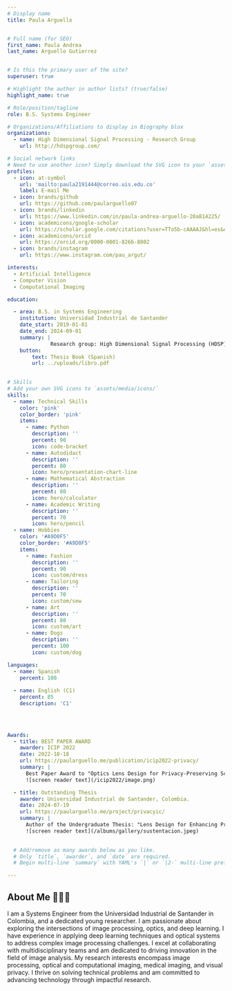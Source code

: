 ```yaml
---
# Display name
title: Paula Arguello


# Full name (for SEO)
first_name: Paula Andrea
last_name: Arguello Gutierrez


# Is this the primary user of the site?
superuser: true

# Highlight the author in author lists? (true/false)
highlight_name: true

# Role/position/tagline
role: B.S. Systems Engineer

# Organizations/Affiliations to display in Biography blox
organizations:
  - name: High Dimensional Signal Processing - Research Group
    url: http://hdspgroup.com/

# Social network links
# Need to use another icon? Simply download the SVG icon to your `assets/media/icons/` folder.
profiles:
  - icon: at-symbol
    url: 'mailto:paula2191444@correo.uis.edu.co'
    label: E-mail Me
  - icon: brands/github
    url: https://github.com/paularguello07
  - icon: brands/linkedin
    url: https://www.linkedin.com/in/paula-andrea-arguello-20a814225/
  - icon: academicons/google-scholar
    url: https://scholar.google.com/citations?user=TTo5b-cAAAAJ&hl=es&oi=ao
  - icon: academicons/orcid
    url: https://orcid.org/0000-0001-8266-8802
  - icon: brands/instagram
    url: https://www.instagram.com/pau_argut/

interests:
  - Artificial Intelligence
  - Computer Vision
  - Computational Imaging

education:

  - area: B.S. in Systems Engineering
    institution: Universidad Industrial de Santander
    date_start: 2019-01-01
    date_end: 2024-09-01
    summary: |
              Research group: High Dimensional Signal Processing (HDSP)
    button:
        text: Thesis Book (Spanish)
        url: ../uploads/libro.pdf
  

# Skills
# Add your own SVG icons to `assets/media/icons/`
skills:
  - name: Technical Skills
    color: 'pink'
    color_border: 'pink'
    items:
      - name: Python
        description: ''
        percent: 90
        icon: code-bracket
      - name: Autodidact
        description: ''
        percent: 80
        icon: hero/presentation-chart-line
      - name: Mathematical Abstraction 
        description: ''
        percent: 80
        icon: hero/calculator
      - name: Academic Writing
        description: ''
        percent: 70
        icon: hero/pencil
  - name: Hobbies
    color: '#A9D0F5'
    color_border: '#A9D0F5'
    items:
      - name: Fashion
        description: ''
        percent: 90
        icon: custom/dress
      - name: Tailoring
        description: ''
        percent: 70
        icon: custom/sew
      - name: Art
        description: ''
        percent: 80
        icon: custom/art
      - name: Dogs
        description: ''
        percent: 100
        icon: custom/dog

languages:
  - name: Spanish
    percent: 100
    
  - name: English (C1)
    percent: 85
    description: 'C1'
  
    


Awards:
  - title: BEST PAPER AWARD
    awarder: ICIP 2022
    date: 2022-10-18
    url: https://paularguello.me/publication/icip2022-privacy/
    summary: |
      Best Paper Award to "Optics Lens Design for Privacy-Preserving Scene Captioning"
      ![screen reader text](/icip2022/image.png)

  - title: Outstanding Thesis
    awarder: Universidad Industrial de Santander, Colombia.
    date: 2024-07-19
    url: https://paularguello.me/project/privacyic/
    summary: |
      Author of the Undergraduate Thesis: "Lens Design for Enhancing Privacy in Image Captioning".
      ![screen reader text](/albums/gallery/sustentacion.jpeg)

    
  # Add/remove as many awards below as you like.
  # Only `title`, `awarder`, and `date` are required.
  # Begin multi-line `summary` with YAML's `|` or `|2-` multi-line prefix and indent 2 spaces below.

---
```


## About Me 👩🏻‍💻

I am a Systems Engineer from the Universidad Industrial de Santander in Colombia, and a dedicated young researcher. I am passionate about exploring the intersections of image processing, optics, and deep learning. I have experience in applying deep learning techniques and optical systems to address complex image processing challenges. I excel at collaborating with multidisciplinary teams and am dedicated to driving innovation in the field of image analysis. My research interests encompass image processing, optical and computational imaging, medical imaging, and visual privacy. I thrive on solving technical problems and am committed to advancing technology through impactful research.
